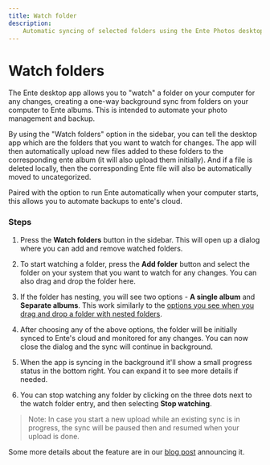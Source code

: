 ```yaml
---
title: Watch folder
description:
    Automatic syncing of selected folders using the Ente Photos desktop app
---
```


# Watch folders

The Ente desktop app allows you to "watch" a folder on your computer for any
changes, creating a one-way background sync from folders on your computer to
Ente albums. This is intended to automate your photo management and backup.

By using the "Watch folders" option in the sidebar, you can tell the desktop app
which are the folders that you want to watch for changes. The app will then
automatically upload new files added to these folders to the corresponding ente
album (it will also upload them initially). And if a file is deleted locally,
then the corresponding Ente file will also be automatically moved to
uncategorized.

Paired with the option to run Ente automatically when your computer starts, this
allows you to automate backups to ente's cloud.

### Steps

1. Press the **Watch folders** button in the sidebar. This will open up a dialog
   where you can add and remove watched folders.

2. To start watching a folder, press the **Add folder** button and select the
   folder on your system that you want to watch for any changes. You can also
   drag and drop the folder here.

3. If the folder has nesting, you will see two options - **A single album** and
   **Separate albums**. This work similarly to the
   [options you see when you drag and drop a folder with nested folders](/photos/features/albums#preserving-folder-structure).

4. After choosing any of the above options, the folder will be initially synced
   to Ente's cloud and monitored for any changes. You can now close the dialog
   and the sync will continue in background.

5. When the app is syncing in the background it'll show a small progress status
   in the bottom right. You can expand it to see more details if needed.

6. You can stop watching any folder by clicking on the three dots next to the
   watch folder entry, and then selecting **Stop watching**.

> Note: In case you start a new upload while an existing sync is in progress,
> the sync will be paused then and resumed when your upload is done.

Some more details about the feature are in our
[blog post](http://ente.io/blog/watch-folders) announcing it.
